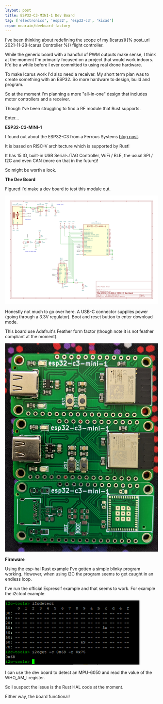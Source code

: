 ```yaml
---
layout: post
title: ESP32-C3-MINI-1 Dev Board
tag: ['electronics', 'esp32', 'esp32-c3', 'kicad']
repo: nnarain/devboard-factory
---
```


I've been thinking about redefining the scope of my [icarus]({% post_url 2021-11-28-Icarus Controller %}) flight controller.

While the generic board with a handful of PWM outputs make sense, I think at the moment I'm primarily focused on a project that would work indoors. It'd be a while before I ever committed to using real drone hardware.

To make Icarus work I'd also need a receiver. My short term plan was to create something with an ESP32. So more hardware to design, build and program.

So at the moment I'm planning a more "all-in-one" design that includes motor controllers and a receiver.

Though I've been struggling to find a RF module that Rust supports.

Enter...

**ESP32-C3-MINI-1**

I found out about the ESP32-C3 from a Ferrous Systems [blog post](https://ferrous-systems.com/blog/announce-esp-training/).

It is based on RISC-V architecture which is supported by Rust!

It has 15 IO, built-in USB Serial-JTAG Controller, WiFi / BLE, the usual SPI / I2C and even CAN (more on that in the future)!

So might be worth a look.

**The Dev Board**

Figured I'd make a dev board to test this module out.

![image not found!](/assets/2022/06/18/xdevrf03-schematic.svg)

Honestly not much to go over here. A USB-C connector supplies power (going through a 3.3V regulator). Boot and reset button to enter download mode.

This board use Adafruit's Feather form factor (though note it is not feather compliant at the moment).

![image not found!](/assets/2022/06/18/board.jpg)

**Firmware**

Using the esp-hal Rust example I've gotten a simple blinky program working. However, when using I2C the program seems to get caught in an endless loop.

I've run the official Espressif example and that seems to work. For example the i2ctool example:

![image not found!](/assets/2022/06/18/esp-idf-i2c-detect.png)

I can use the dev board to detect an MPU-6050 and read the value of the WHO_AM_I register.

So I suspect the issue is the Rust HAL code at the moment.

Either way, the board functional!
